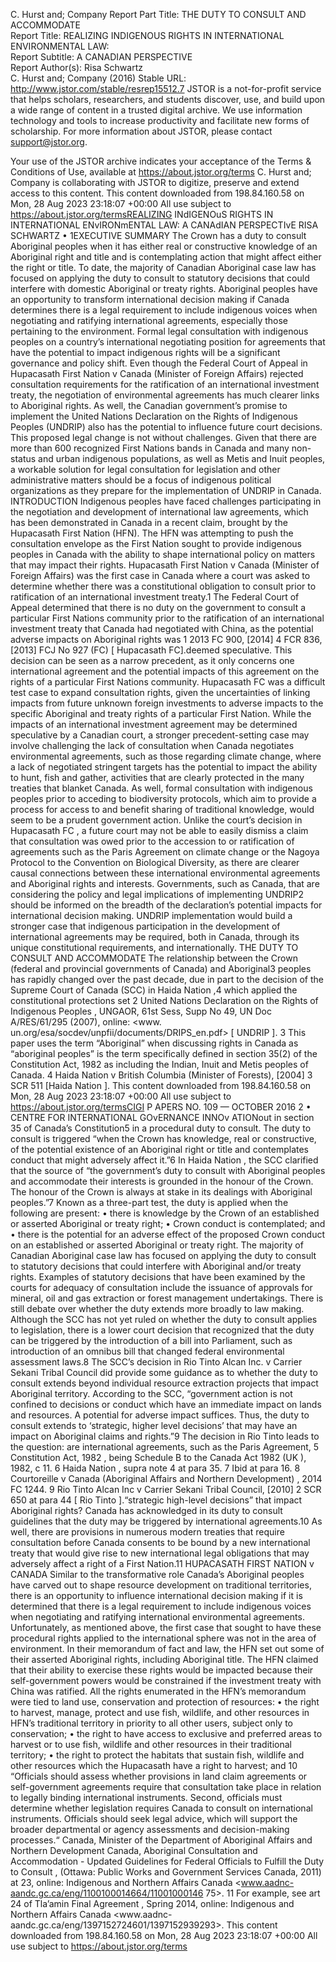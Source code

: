 C. Hurst and; Company
Report Part Title: THE DUTY TO CONSULT AND ACCOMMODATE  
Report Title: REALIZING INDIGENOUS RIGHTS IN INTERNATIONAL ENVIRONMENTAL 
LAW:  
Report Subtitle: A CANADIAN PERSPECTIVE  
Report Author(s): Risa Schwartz  
C. Hurst and; Company  (2016) 
Stable URL: http://www.jstor.com/stable/resrep15512.7
JSTOR is a not-for-profit service that helps scholars, researchers, and students discover, use, and build upon a wide 
range of content in a trusted digital archive. We use information technology and tools to increase productivity and 
facilitate new forms of scholarship. For more information about JSTOR, please contact support@jstor.org. 
 
Your use of the JSTOR archive indicates your acceptance of the Terms & Conditions of Use, available at 
https://about.jstor.org/terms
C. Hurst and; Company  is collaborating with JSTOR to digitize, preserve and extend access to 
this content.
This content downloaded from 
           198.84.160.58 on Mon, 28 Aug 2023 23:18:07 +00:00             
All use subject to https://about.jstor.org/termsREALIZING INdIGENOuS RIGHTS IN INTERNATIONAL ENvIRONmENTAL LAW:  A CANAdIAN PERSPECTIvE
RISA SCHWARTZ • 1EXECUTIVE SUMMARY
The Crown has a duty to consult Aboriginal peoples when 
it has either real or constructive knowledge of an Aboriginal 
right and title and is contemplating action that might affect 
either the right or title. To date, the majority of Canadian 
Aboriginal case law has focused on applying the duty to 
consult to statutory decisions that could interfere with 
domestic Aboriginal or treaty rights. Aboriginal peoples 
have an opportunity to transform international decision 
making if Canada determines there is a legal requirement to 
include indigenous voices when negotiating and ratifying 
international agreements, especially those pertaining to 
the environment. 
Formal legal consultation with indigenous peoples on a 
country’s international negotiating position for agreements 
that have the potential to impact indigenous rights will be 
a significant governance and policy shift. Even though 
the Federal Court of Appeal in Hupacasath First Nation v 
Canada (Minister of Foreign Affairs)  rejected consultation 
requirements for the ratification of an international 
investment treaty, the negotiation of environmental 
agreements has much clearer links to Aboriginal rights. As 
well, the Canadian government’s promise to implement 
the United Nations Declaration on the Rights of Indigenous 
Peoples (UNDRIP) also has the potential to influence future 
court decisions. This proposed legal change is not without 
challenges. Given that there are more than 600 recognized 
First Nations bands in Canada and many non-status and 
urban indigenous populations, as well as Metis and Inuit 
peoples, a workable solution for legal consultation for 
legislation and other administrative matters should be a 
focus of indigenous political organizations as they prepare 
for the implementation of UNDRIP in Canada.
INTRODUCTION
Indigenous peoples have faced challenges participating 
in the negotiation and development of international law 
agreements, which has been demonstrated in Canada in 
a recent claim, brought by the Hupacasath First Nation 
(HFN). The HFN was attempting to push the consultation 
envelope as the First Nation sought to provide indigenous 
peoples in Canada with the ability to shape international 
policy on matters that may impact their rights. Hupacasath 
First Nation v Canada (Minister of Foreign Affairs)  was the 
first case in Canada where a court was asked to determine 
whether there was a constitutional obligation to consult 
prior to ratification of an international investment treaty.1 
The Federal Court of Appeal determined that there is no 
duty on the government to consult a particular First Nations 
community prior to the ratification of an international 
investment treaty that Canada had negotiated with China, 
as the potential adverse impacts on Aboriginal rights was 
1 2013 FC 900, [2014] 4 FCR 836, [2013] FCJ No 927 (FC) [ Hupacasath  FC].deemed speculative. This decision can be seen as a narrow 
precedent, as it only concerns one international agreement 
and the potential impacts of this agreement on the rights of 
a particular First Nations community. Hupacasath FC  was 
a difficult test case to expand consultation rights, given 
the uncertainties of linking impacts from future unknown 
foreign investments to adverse impacts to the specific 
Aboriginal and treaty rights of a particular First Nation. 
While the impacts of an international investment 
agreement may be determined speculative by a Canadian 
court, a stronger precedent-setting case may involve 
challenging the lack of consultation when Canada 
negotiates environmental agreements, such as those 
regarding climate change, where a lack of negotiated 
stringent targets has the potential to impact the ability to 
hunt, fish and gather, activities that are clearly protected 
in the many treaties that blanket Canada. As well, formal 
consultation with indigenous peoples prior to acceding 
to biodiversity protocols, which aim to provide a process 
for access to and benefit sharing of traditional knowledge, 
would seem to be a prudent government action. Unlike 
the court’s decision in Hupacasath FC , a future court may 
not be able to easily dismiss a claim that consultation was 
owed prior to the accession to or ratification of agreements 
such as the Paris Agreement on climate change or the 
Nagoya Protocol to the Convention on Biological Diversity, 
as there are clearer causal connections between these 
international environmental agreements and Aboriginal 
rights and interests.  Governments, such as Canada, 
that are considering the policy and legal implications 
of implementing UNDRIP2 should be informed on 
the breadth of the declaration’s potential impacts for 
international decision making. UNDRIP implementation 
would build a stronger case that indigenous participation 
in the development of international agreements may be 
required, both in Canada, through its unique constitutional 
requirements, and internationally.
THE DUTY TO CONSULT AND 
ACCOMMODATE
The relationship between the Crown (federal and provincial 
governments of Canada) and Aboriginal3 peoples has 
rapidly changed over the past decade, due in part to the 
decision of the Supreme Court of Canada (SCC) in Haida 
Nation ,4 which applied the constitutional protections set 
2 United Nations Declaration on the Rights of Indigenous Peoples , UNGAOR, 
61st Sess, Supp No 49, UN Doc A/RES/61/295 (2007), online: <www.
un.org/esa/socdev/unpfii/documents/DRIPS_en.pdf> [ UNDRIP ].
3 This paper uses the term “Aboriginal” when discussing rights in 
Canada as “aboriginal peoples” is the term specifically defined in 
section 35(2) of the Constitution Act, 1982  as including the Indian, Inuit 
and Metis peoples of Canada.
4 Haida Nation v British Columbia (Minister of Forests),  [2004] 3 SCR 511 
[Haida Nation ].
This content downloaded from 
           198.84.160.58 on Mon, 28 Aug 2023 23:18:07 +00:00             
All use subject to https://about.jstor.org/termsCIGI P APERS NO. 109 — OCTOBER 2016 
2 • CENTRE FOR INTERNATIONAL GOvERNANCE INNOv ATIONout in section 35 of Canada’s Constitution5 in a procedural 
duty to consult. The duty to consult is triggered “when the 
Crown has knowledge, real or constructive, of the potential 
existence of an Aboriginal right or title and contemplates 
conduct that might adversely affect it.”6 In Haida Nation , 
the SCC clarified that the source of “the government’s 
duty to consult with Aboriginal peoples and accommodate 
their interests is grounded in the honour of the Crown. The 
honour of the Crown is always at stake in its dealings with 
Aboriginal peoples.”7 Known as a three-part test, the duty 
is applied when the following are present:
• there is knowledge by the Crown of an established or 
asserted Aboriginal or treaty right;
• Crown conduct is contemplated; and
• there is the potential for an adverse effect of the 
proposed Crown conduct on an established or 
asserted Aboriginal or treaty right.
The majority of Canadian Aboriginal case law has focused 
on applying the duty to consult to statutory decisions 
that could interfere with Aboriginal and/or treaty rights. 
Examples of  statutory decisions that have been examined 
by the courts for adequacy of consultation include the 
issuance of approvals for mineral, oil and gas extraction or 
forest management undertakings. There is still debate over 
whether the duty extends more broadly to law making. 
Although the SCC has not yet ruled on whether the duty 
to consult applies to legislation, there is a lower court 
decision that recognized that the duty can be triggered 
by the introduction of a bill into Parliament, such as 
introduction of an omnibus bill that changed federal 
environmental assessment laws.8 The SCC’s decision in Rio 
Tinto Alcan Inc. v Carrier Sekani Tribal Council  did provide 
some guidance as to whether the duty to consult extends 
beyond individual resource extraction projects that impact 
Aboriginal territory. According to the SCC, “government 
action is not confined to decisions or conduct which have 
an immediate impact on lands and resources. A potential 
for adverse impact suffices. Thus, the duty to consult 
extends to ‘strategic, higher level decisions’ that may have 
an impact on Aboriginal claims and rights.”9 
The decision in Rio Tinto  leads to the question: are 
international agreements, such as the Paris Agreement, 
5 Constitution Act, 1982 , being Schedule B to the Canada Act 1982 (UK ), 
1982, c 11.
6 Haida Nation , supra  note 4 at para 35.
7 Ibid at para 16.
8 Courtoreille v Canada (Aboriginal Affairs and Northern Development) , 
2014 FC 1244. 
9 Rio Tinto Alcan Inc v Carrier Sekani Tribal Council,  [2010] 2 SCR 650 at 
para 44 [ Rio Tinto ].“strategic high-level decisions” that impact Aboriginal 
rights? Canada has acknowledged in its duty to consult 
guidelines that the duty may be triggered by international 
agreements.10 As well, there are provisions in numerous 
modern treaties that require consultation before Canada 
consents to be bound by a new international treaty that 
would give rise to new international legal obligations that 
may adversely affect a right of a First Nation.11 
HUPACASATH FIRST NATION v CANADA
Similar to the transformative role Canada’s Aboriginal 
peoples have carved out to shape resource development on 
traditional territories, there is an opportunity to influence 
international decision making if it is determined that there 
is a legal requirement to include indigenous voices when 
negotiating and ratifying international environmental 
agreements. Unfortunately, as mentioned above, the first 
case that sought to have these procedural rights applied to 
the international sphere was not in the area of environment.
In their memorandum of fact and law, the HFN set out some 
of their asserted Aboriginal rights, including Aboriginal 
title. The HFN claimed that their ability to exercise these 
rights would be impacted because their self-government 
powers would be constrained if the investment treaty with 
China was ratified. All the rights enumerated in the HFN’s 
memorandum were tied to land use, conservation and 
protection of resources:
• the right to harvest, manage, protect and use fish, 
wildlife, and other resources in HFN’s traditional 
territory in priority to all other users, subject only to 
conservation;
• the right to have access to exclusive and preferred 
areas to harvest or  to use fish, wildlife and other 
resources in their traditional territory;
• the right to protect the habitats that sustain fish, 
wildlife and other resources which the Hupacasath 
have a right to harvest; and
10 “Officials should assess whether provisions in land claim agreements 
or self-government agreements require that consultation take place in 
relation to legally binding international instruments. Second, officials 
must determine whether legislation requires Canada to consult on 
international instruments. Officials should seek legal advice, which 
will support the broader departmental or agency assessments and 
decision-making processes.“ Canada, Minister of the Department of 
Aboriginal Affairs and Northern Development Canada, Aboriginal 
Consultation and Accommodation - Updated Guidelines for Federal Officials 
to Fulfill the Duty to Consult , (Ottawa: Public Works and Government 
Services Canada, 2011) at 23, online: Indigenous and Northern Affairs 
Canada <www.aadnc-aandc.gc.ca/eng/1100100014664/11001000146
75>.
11 For example, see art 24 of Tla’amin Final Agreement , Spring 2014, 
online: Indigenous and Northern Affairs Canada <www.aadnc-
aandc.gc.ca/eng/1397152724601/1397152939293>.
This content downloaded from 
           198.84.160.58 on Mon, 28 Aug 2023 23:18:07 +00:00             
All use subject to https://about.jstor.org/terms